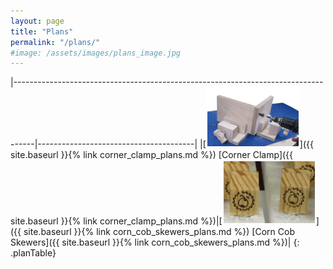 ```yaml
---
layout: page
title: "Plans"
permalink: "/plans/"
#image: /assets/images/plans_image.jpg
---
```


<style>
table.planTable {
  width: 900px;
}
table.planTable td {
  font-size: 32px;
}
</style>

|-----------------------------------------------------------------------------------|---------------------------------------|
|[![Corner Clamp](/assets/images/corner_clamp_150.png)]({{ site.baseurl }}{% link corner_clamp_plans.md %}) [Corner Clamp]({{ site.baseurl }}{% link corner_clamp_plans.md %})|[![Corn Cob Skewers](/assets/images/corn_cob_skewers_150.jpg)]({{ site.baseurl }}{% link corn_cob_skewers_plans.md %}) [Corn Cob Skewers]({{ site.baseurl }}{% link corn_cob_skewers_plans.md %})|
{: .planTable}
